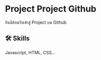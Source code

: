 
# Project Project Github

ยินดีต้อนรับเข้าสู่ Project บน Github


## 🛠 Skills
Javascript, HTML, CSS...

